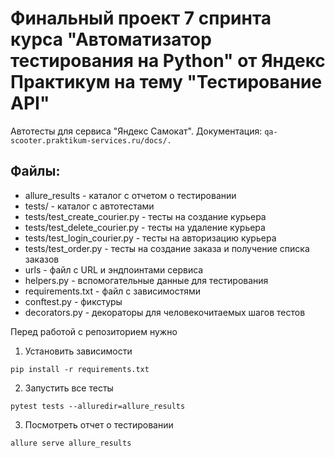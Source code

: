 # Финальный проект 7 спринта курса "Автоматизатор тестирования на Python" от Яндекс Практикум на тему "Тестирование API"

Автотесты для сервиса "Яндекс Самокат". 
Документация: `qa-scooter.praktikum-services.ru/docs/.`

## Файлы:
- allure_results - каталог с отчетом о тестировании
- tests/ - каталог с автотестами
- tests/test_create_courier.py - тесты на создание курьера
- tests/test_delete_courier.py - тесты на удаление курьера
- tests/test_login_courier.py - тесты на авторизацию курьера
- tests/test_order.py - тесты на создание заказа и получение списка заказов
- urls - файл с URL и эндпоинтами сервиса
- helpers.py - вспомогательные данные для тестирования
- requirements.txt - файл с зависимостями
- conftest.py - фикстуры
- decorators.py - декораторы для человекочитаемых шагов тестов

Перед работой с репозиторием нужно
1. Установить зависимости 
```
pip install -r requirements.txt
```
2. Запустить все тесты
```
pytest tests --alluredir=allure_results
```
3. Посмотреть отчет о тестировании
```
allure serve allure_results
```